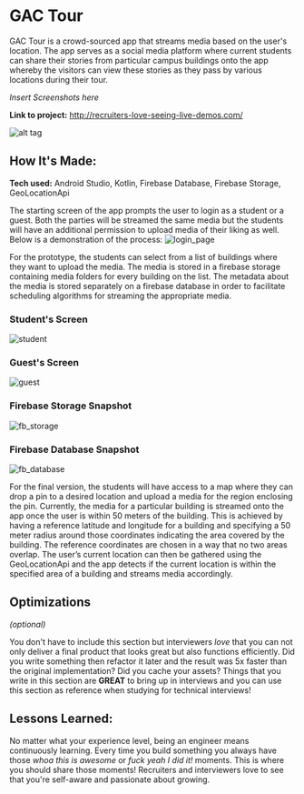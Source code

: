 # GAC Tour
GAC Tour is a crowd-sourced app that streams media based on the user's location. The app serves as a social media platform where current students can share their stories from particular campus buildings onto the app whereby the visitors can view these stories as they pass by various locations during their tour.

*Insert Screenshots here*

**Link to project:** http://recruiters-love-seeing-live-demos.com/

![alt tag](http://placecorgi.com/1200/650)

## How It's Made:

**Tech used:** Android Studio, Kotlin, Firebase Database, Firebase Storage, GeoLocationApi

The starting screen of the app prompts the user to login
as a student or a guest. Both the parties will be streamed
the same media but the students will have an additional permission to
upload media of their liking as well. Below is a demonstration of the process:
![login_page](https://github.com/hardikshr/GAC-Tour/assets/110008888/54b4b36e-dbee-4ba0-8bac-f23a68770512)

For the prototype, the students can select from a list of
buildings where they want to upload the media. The media
is stored in a firebase storage containing media folders for
every building on the list. The metadata about the media is
stored separately on a firebase database in order to facilitate
scheduling algorithms for streaming the appropriate media.

### Student's Screen
![student](https://github.com/hardikshr/GAC-Tour/assets/110008888/259c86d1-04ff-4d40-b8a0-61e34c646b4c)

### Guest's Screen
![guest](https://github.com/hardikshr/GAC-Tour/assets/110008888/25ecc31a-541e-4144-ac76-e2bcca383826)

### Firebase Storage Snapshot
![fb_storage](https://github.com/hardikshr/GAC-Tour/assets/110008888/78052890-21a2-45a1-912d-de529bd49ce3)

### Firebase Database Snapshot
![fb_database](https://github.com/hardikshr/GAC-Tour/assets/110008888/56d0e4fb-61ca-4e11-8527-a308b0129291)

For the final version, the students will have access to a
map where they can drop a pin to a desired location and
upload a media for the region enclosing the pin.
Currently, the media for a particular building is streamed
onto the app once the user is within 50 meters of the building.
This is achieved by having a reference latitude and longitude
for a building and specifying a 50 meter radius around those
coordinates indicating the area covered by the building. The
reference coordinates are chosen in a way that no two areas
overlap. The user’s current location can then be gathered
using the GeoLocationApi and the app detects if the current
location is within the specified area of a building and streams
media accordingly.

## Optimizations
*(optional)*

You don't have to include this section but interviewers *love* that you can not only deliver a final product that looks great but also functions efficiently. Did you write something then refactor it later and the result was 5x faster than the original implementation? Did you cache your assets? Things that you write in this section are **GREAT** to bring up in interviews and you can use this section as reference when studying for technical interviews!

## Lessons Learned:

No matter what your experience level, being an engineer means continuously learning. Every time you build something you always have those *whoa this is awesome* or *fuck yeah I did it!* moments. This is where you should share those moments! Recruiters and interviewers love to see that you're self-aware and passionate about growing.




